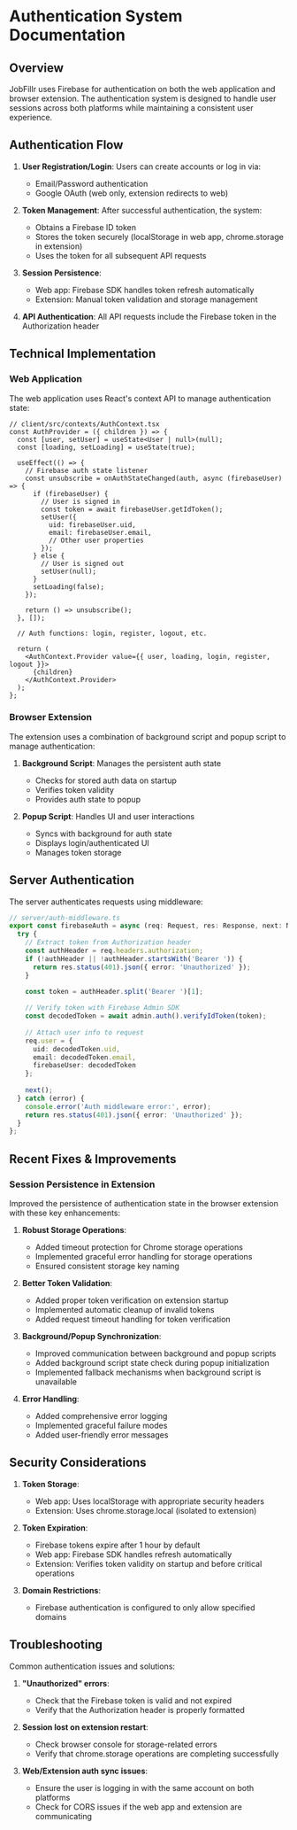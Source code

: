 # Authentication System Documentation

## Overview

JobFillr uses Firebase for authentication on both the web application and browser extension. The authentication system is designed to handle user sessions across both platforms while maintaining a consistent user experience.

## Authentication Flow

1. **User Registration/Login**: Users can create accounts or log in via:
   - Email/Password authentication
   - Google OAuth (web only, extension redirects to web)

2. **Token Management**: After successful authentication, the system:
   - Obtains a Firebase ID token
   - Stores the token securely (localStorage in web app, chrome.storage in extension)
   - Uses the token for all subsequent API requests

3. **Session Persistence**:
   - Web app: Firebase SDK handles token refresh automatically
   - Extension: Manual token validation and storage management

4. **API Authentication**: All API requests include the Firebase token in the Authorization header

## Technical Implementation

### Web Application

The web application uses React's context API to manage authentication state:

```tsx
// client/src/contexts/AuthContext.tsx
const AuthProvider = ({ children }) => {
  const [user, setUser] = useState<User | null>(null);
  const [loading, setLoading] = useState(true);

  useEffect(() => {
    // Firebase auth state listener
    const unsubscribe = onAuthStateChanged(auth, async (firebaseUser) => {
      if (firebaseUser) {
        // User is signed in
        const token = await firebaseUser.getIdToken();
        setUser({
          uid: firebaseUser.uid,
          email: firebaseUser.email,
          // Other user properties
        });
      } else {
        // User is signed out
        setUser(null);
      }
      setLoading(false);
    });

    return () => unsubscribe();
  }, []);

  // Auth functions: login, register, logout, etc.
  
  return (
    <AuthContext.Provider value={{ user, loading, login, register, logout }}>
      {children}
    </AuthContext.Provider>
  );
};
```

### Browser Extension

The extension uses a combination of background script and popup script to manage authentication:

1. **Background Script**: Manages the persistent auth state
   - Checks for stored auth data on startup
   - Verifies token validity
   - Provides auth state to popup

2. **Popup Script**: Handles UI and user interactions
   - Syncs with background for auth state
   - Displays login/authenticated UI
   - Manages token storage

## Server Authentication

The server authenticates requests using middleware:

```typescript
// server/auth-middleware.ts
export const firebaseAuth = async (req: Request, res: Response, next: NextFunction) => {
  try {
    // Extract token from Authorization header
    const authHeader = req.headers.authorization;
    if (!authHeader || !authHeader.startsWith('Bearer ')) {
      return res.status(401).json({ error: 'Unauthorized' });
    }

    const token = authHeader.split('Bearer ')[1];
    
    // Verify token with Firebase Admin SDK
    const decodedToken = await admin.auth().verifyIdToken(token);
    
    // Attach user info to request
    req.user = {
      uid: decodedToken.uid,
      email: decodedToken.email,
      firebaseUser: decodedToken
    };
    
    next();
  } catch (error) {
    console.error('Auth middleware error:', error);
    return res.status(401).json({ error: 'Unauthorized' });
  }
};
```

## Recent Fixes & Improvements

### Session Persistence in Extension

Improved the persistence of authentication state in the browser extension with these key enhancements:

1. **Robust Storage Operations**:
   - Added timeout protection for Chrome storage operations
   - Implemented graceful error handling for storage operations
   - Ensured consistent storage key naming

2. **Better Token Validation**:
   - Added proper token verification on extension startup
   - Implemented automatic cleanup of invalid tokens
   - Added request timeout handling for token verification

3. **Background/Popup Synchronization**:
   - Improved communication between background and popup scripts
   - Added background script state check during popup initialization
   - Implemented fallback mechanisms when background script is unavailable

4. **Error Handling**:
   - Added comprehensive error logging
   - Implemented graceful failure modes
   - Added user-friendly error messages

## Security Considerations

1. **Token Storage**: 
   - Web app: Uses localStorage with appropriate security headers
   - Extension: Uses chrome.storage.local (isolated to extension)

2. **Token Expiration**:
   - Firebase tokens expire after 1 hour by default
   - Web app: Firebase SDK handles refresh automatically
   - Extension: Verifies token validity on startup and before critical operations

3. **Domain Restrictions**:
   - Firebase authentication is configured to only allow specified domains

## Troubleshooting

Common authentication issues and solutions:

1. **"Unauthorized" errors**:
   - Check that the Firebase token is valid and not expired
   - Verify that the Authorization header is properly formatted

2. **Session lost on extension restart**:
   - Check browser console for storage-related errors
   - Verify that chrome.storage operations are completing successfully

3. **Web/Extension auth sync issues**:
   - Ensure the user is logging in with the same account on both platforms
   - Check for CORS issues if the web app and extension are communicating